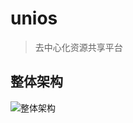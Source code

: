 # unios

> 去中心化资源共享平台

## 整体架构
![整体架构](https://user-images.githubusercontent.com/56027589/205441975-9c565694-084f-4c2f-94f9-97ce4a8d07fd.jpg)
